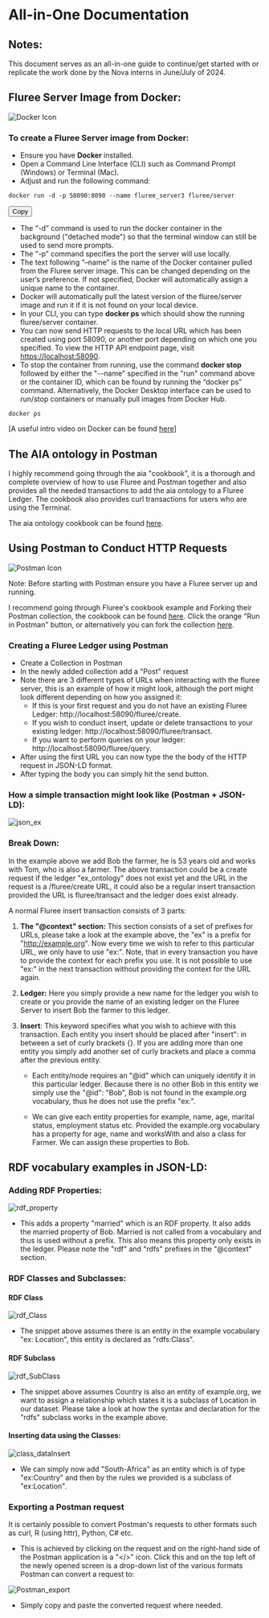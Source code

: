 # All-in-One Documentation

## Notes:
This document serves as an all-in-one guide to continue/get started with or replicate the work done by the Nova interns in June/July of 2024.
## Fluree Server Image from Docker:
![Docker Icon](https://www.docker.com/wp-content/uploads/2023/08/logo-guide-logos-1.svg)

### To create a Fluree Server image from Docker:
- Ensure you have **Docker** installed.
- Open a Command Line Interface (CLI) such as Command Prompt (Windows) or Terminal (Mac).
- Adjust and run the following command:

<pre>
<code id="docker-command">docker run -d -p 58090:8090 --name fluree_server3 fluree/server</code>
</pre>
<button onclick="copyToClipboard()">Copy</button>


- The “-d” command is used to run the docker container in the background ("detached mode") so that the terminal window can still be used to send more prompts.
- The “-p” command specifies the port the server will use locally.
- The text following “–name” is the name of the Docker container pulled from the Fluree server image. This can be changed depending on the user’s preference. If not specified, Docker will automatically assign a unique name to the container.
- Docker will automatically pull the latest version of the fluree/server image and run it if it is not found on your local device.
- In your CLI, you can type **docker ps** which should show the running fluree/server container.
- You can now send HTTP requests to the local URL which has been created using port 58090, or another port depending on which one you specified. To view the HTTP API endpoint page, visit [https://localhost:58090](https://localhost:58090).
- To stop the container from running, use the command **docker stop** followed by either the "--name" specified in the "run" command above or the container ID, which can be found by running the “docker ps” command. Alternatively, the Docker Desktop interface can be used to run/stop containers or manually pull images from Docker Hub.
<pre>
<code id="docker-command">docker ps</code>
</pre>
[A useful intro video on Docker can be found [here](https://www.youtube.com/watch?v=pg19Z8LL06w)]

## The AIA ontology in Postman
I highly recommend going through the aia "cookbook", it is a thorough and complete overview of how to use Fluree and Postman together and also provides all the needed transactions to add the aia ontology to a Fluree Ledger. The cookbook also provides curl transactions for users who are using the Terminal. 

The aia ontology cookbook can be found [here](https://documenter.getpostman.com/view/36457813/2sA3dyiBBW).

## Using Postman to Conduct HTTP Requests
![Postman Icon](https://blog.postman.com/wp-content/uploads/2014/07/logo.png)

Note: Before starting with Postman ensure you have a Fluree server up and running. 

I recommend going through Fluree's cookbook example and Forking their Postman collection, the cookbook can be found [here](https://next.developers.flur.ee/docs/reference/cookbook/). Click the orange "Run in Postman" button, or alternatively you can fork the collection   [here](https://www.svgrepo.com/show/354201/postman.svg).

### Creating a Fluree Ledger using Postman
- Create a Collection in Postman
- In the newly added collection add a "Post" request
- Note there are 3 different types of URLs when interacting with the fluree server, this is an example of how it might look, although the port might look different depending on how you assigned it:
    - If this is your first request and you do not have an existing Fluree Ledger:  http://localhost:58090/fluree/create.
    - If you wish to conduct insert, update or delete transactions to your existing ledger: http://localhost:58090/fluree/transact.
    - If you want to perform queries on your ledger: http://localhost:58090/fluree/query.
- After using the first URL you can now type the the body of the HTTP request in JSON-LD format.
- After typing the body you can simply hit the send button.

### How a simple transaction might look like (Postman + JSON-LD):

![json_ex](https://github.com/aartum/FlureeImplementationAIAO/assets/143713572/e4a8febe-3ca8-4164-83c0-9a6f44cf0d12)

### Break Down:

In the example above we add Bob the farmer, he is 53 years old and works with Tom, who is also a farmer. The above transaction could be a create request if the ledger "ex_ontology" does not exist yet and the URL in the request is a /fluree/create URL, it could also be a regular insert transaction provided the URL is fluree/transact and the ledger does exist already.


A normal Fluree insert transaction consists of 3 parts: 

1. **The "@context" section:** This section consists of a set of prefixes for URLs, please take a look at the example above, the "ex" is a prefix for "http://example.org". Now every time we wish to refer to this particular URL, we only have to use "ex:". Note, that in every transaction you have to provide the context for each prefix you use. It is not possible to use "ex:" in the next transaction without providing the context for the URL again. 

2. **Ledger:** Here you simply provide a new name for the ledger you wish to create or you provide the name of an existing ledger on the Fluree Server to insert Bob the farmer to this ledger.

3.  **Insert**: This keyword specifies what you wish to achieve with this transaction. Each entity you insert should be placed after "insert": in between a set of curly brackets {}. If you are adding more than one entity you simply add another set of curly brackets and place a comma after the previous entity. 

    - Each entity/node requires an "@id" which can uniquely identify it in this particular ledger. Because there is no other Bob in this entity we simply use the "@id": "Bob", Bob is not found in the example.org vocabulary, thus he does not use the prefix "ex:".

    - We can give each entity properties for example, name, age, marital status, employment status etc. Provided the example.org vocabulary has a property for age, name and worksWith and also a class for Farmer. We can assign these properties to Bob. 


## RDF vocabulary examples in JSON-LD:
### Adding RDF Properties:

![rdf_property](https://github.com/aartum/FlureeImplementationAIAO/assets/143713572/8856a5f2-e29e-410b-90a6-14e4165b5c45)

- This adds a property "married" which is an RDF property. It also adds the married property of Bob. Married is not called from a vocabulary and thus is used without a prefix. This also means this property only exists in the ledger. Please note the "rdf" and "rdfs" prefixes in the "@context" section.


### RDF Classes and Subclasses:

#### RDF Class
![rdf_Class](https://github.com/aartum/FlureeImplementationAIAO/assets/143713572/20d692c7-8731-42ab-bb3e-a6d5031657fb)

- The snippet above assumes there is an entity in the example vocabulary "ex: Location", this entity is declared as "rdfs:Class".

#### RDF Subclass
![rdf_SubClass](https://github.com/aartum/FlureeImplementationAIAO/assets/143713572/fc1c56bf-0359-45b7-9687-67d7fdf8d7c1)

- The snippet above assumes Country is also an entity of example.org, we want to assign a relationship which states it is a subclass of Location in our dataset. Please take a look at how the syntax and declaration for the "rdfs" subclass works in the example above. 

#### Inserting data using the Classes:
![class_dataInsert](https://github.com/aartum/FlureeImplementationAIAO/assets/143713572/57315fd9-efdc-486f-9e37-888187678cda)

- We can simply now add "South-Africa" as an entity which is of type "ex:Country" and then by the rules we provided is a subclass of "ex:Location".

### Exporting a Postman request
It is certainly possible to convert Postman's requests to other formats such as curl, R (using httr), Python, C# etc. 
- This is achieved by clicking on the request and on the right-hand side of the Postman application is a "</>" icon. Click this and on the top left of the newly opened screen is a drop-down list of the various formats Postman can convert a request to:

![Postman_export](https://github.com/aartum/FlureeImplementationAIAO/assets/143713572/3f4706e4-b594-4bba-a309-13a18b00139f)

- Simply copy and paste the converted request where needed.


